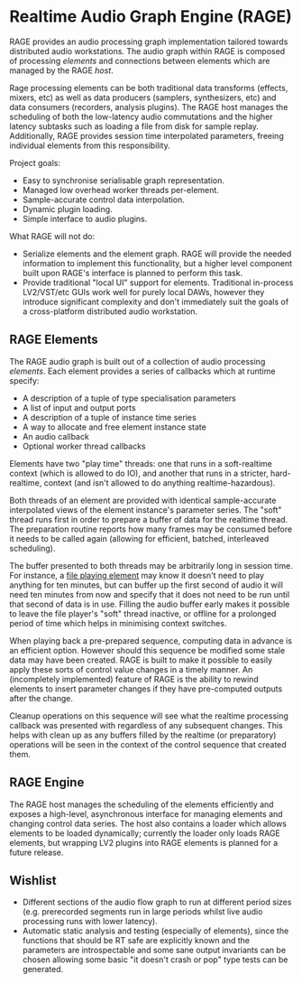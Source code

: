 # Realtime Audio Graph Engine (RAGE)

RAGE provides an audio processing graph implementation tailored towards
distributed audio workstations.
The audio graph within RAGE is composed of processing _elements_ and connections
between elements which are managed by the RAGE _host_.

Rage processing elements can be both traditional data transforms (effects,
mixers, etc) as well as data producers (samplers, synthesizers, etc) and data
consumers (recorders, analysis plugins). The RAGE host manages the scheduling
of both the low-latency audio commutations and the higher latency subtasks such
as loading a file from disk for sample replay. Additionally, RAGE provides
session time interpolated parameters, freeing individual elements from this
responsibility.


Project goals:
- Easy to synchronise serialisable graph representation.
- Managed low overhead worker threads per-element.
- Sample-accurate control data interpolation.
- Dynamic plugin loading.
- Simple interface to audio plugins.

What RAGE will not do:
- Serialize elements and the element graph.
    RAGE will provide the needed information to implement this functionality, but a
    higher level component built upon RAGE's interface is planned to perform
    this task.
- Provide traditional "local UI" support for elements.
    Traditional in-process LV2/VST/etc GUIs work well for purely local DAWs,
    however they introduce significant complexity and don't immediately suit the
    goals of a cross-platform distributed audio workstation.

## RAGE Elements

The RAGE audio graph is built out of a collection of audio processing _elements_.
Each element provides a series of callbacks which at runtime specify:

- A description of a tuple of type specialisation parameters
- A list of input and output ports
- A description of a tuple of instance time series
- A way to allocate and free element instance state
- An audio callback
- Optional worker thread callbacks

Elements have two "play time" threads: one that runs in a soft-realtime context
(which is allowed to do IO), and another that runs in a stricter, hard-realtime,
context (and isn't allowed to do anything realtime-hazardous).

Both threads of an element are provided with identical sample-accurate
interpolated views of the element instance's parameter series. The "soft"
thread runs first in order to prepare a buffer of data for the realtime thread.
The preparation routine reports how many frames may be consumed before it needs
to be called again (allowing for efficient, batched, interleaved scheduling).

The buffer presented to both threads may be arbitrarily long in session time.
For instance, a [file playing element](https://github.com/foolswood/rage/blob/master/elements/persistence/persistence.c)
may know it doesn't need to play anything for ten minutes, but can buffer up the
first second of audio it will need ten minutes from now and specify that it does
not need to be run until that second of data is in use.
Filling the audio buffer early makes it possible to leave the file player's
"soft" thread inactive, or offline for a prolonged period of time which helps in
minimising context switches.

When playing back a pre-prepared sequence, computing data in advance is an
efficient option. However should this sequence be modified some stale data may
have been created. RAGE is built to make it possible to easily apply these
sorts of control value changes in a timely manner. An (incompletely
implemented) feature of RAGE is the ability to rewind elements to insert
parameter changes if they have pre-computed outputs after the change.

Cleanup operations on this sequence will see what the realtime processing
callback was presented with regardless of any subsequent changes. This helps
with clean up as any buffers filled by the realtime (or preparatory) operations
will be seen in the context of the control sequence that created them.

## RAGE Engine

The RAGE host manages the scheduling of the elements efficiently and exposes a
high-level, asynchronous interface for managing elements and changing control
data series. The host also contains a loader which allows elements to be loaded
dynamically; currently the loader only loads RAGE elements, but wrapping LV2
plugins into RAGE elements is planned for a future release.


## Wishlist

- Different sections of the audio flow graph to run at different period sizes
  (e.g. prerecorded segments run in large periods whilst live audio processing
  runs with lower latency).
- Automatic static analysis and testing (especially of elements), since the
  functions that should be RT safe are explicitly known and the parameters are
  introspectable and some sane output invariants can be chosen allowing some
  basic "it doesn't crash or pop" type tests can be generated.
